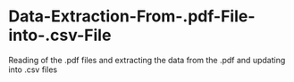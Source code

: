 # Data-Extraction-From-.pdf-File-into-.csv-File
Reading of the .pdf files and extracting the data from the .pdf and updating into .csv files
